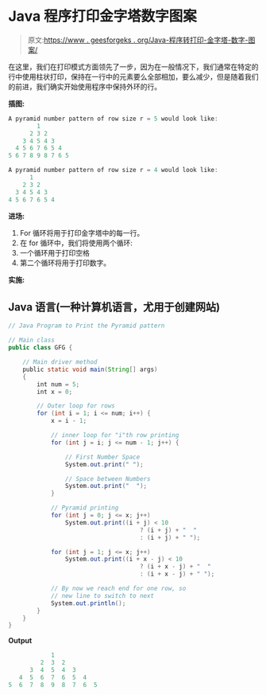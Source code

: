 # Java 程序打印金字塔数字图案

> 原文:[https://www . geesforgeks . org/Java-程序转打印-金字塔-数字-图案/](https://www.geeksforgeeks.org/java-program-to-print-pyramid-number-pattern/)

在这里，我们在打印模式方面领先了一步，因为在一般情况下，我们通常在特定的行中使用柱状打印，保持在一行中的元素要么全部相加，要么减少，但是随着我们的前进，我们确实开始使用程序中保持外环的行。

**插图:**

```java
A pyramid number pattern of row size r = 5 would look like:
        1 
      2 3 2 
    3 4 5 4 3 
  4 5 6 7 6 5 4 
5 6 7 8 9 8 7 6 5
```

```java
A pyramid number pattern of row size r = 4 would look like:
      1 
    2 3 2 
  3 4 5 4 3 
4 5 6 7 6 5 4 
```

**进场:**

1.  For 循环将用于打印金字塔中的每一行。
2.  在 for 循环中，我们将使用两个循环:
3.  一个循环用于打印空格
4.  第二个循环将用于打印数字。

**实施:**

## Java 语言(一种计算机语言，尤用于创建网站)

```java
// Java Program to Print the Pyramid pattern

// Main class
public class GFG {

    // Main driver method
    public static void main(String[] args)
    {
        int num = 5;
        int x = 0;

        // Outer loop for rows
        for (int i = 1; i <= num; i++) {
            x = i - 1;

            // inner loop for "i"th row printing
            for (int j = i; j <= num - 1; j++) {

                // First Number Space
                System.out.print(" ");

                // Space between Numbers
                System.out.print("  ");
            }

            // Pyramid printing
            for (int j = 0; j <= x; j++)
                System.out.print((i + j) < 10
                                     ? (i + j) + "  "
                                     : (i + j) + " ");

            for (int j = 1; j <= x; j++)
                System.out.print((i + x - j) < 10
                                     ? (i + x - j) + "  "
                                     : (i + x - j) + " ");

            // By now we reach end for one row, so
            // new line to switch to next
            System.out.println();
        }
    }
}
```

**Output**

```java
            1  
         2  3  2  
      3  4  5  4  3  
   4  5  6  7  6  5  4  
5  6  7  8  9  8  7  6  5  
```